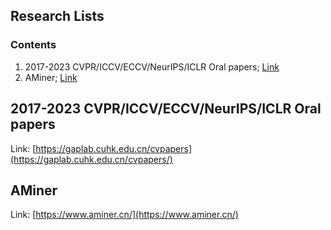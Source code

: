 ## Research Lists

### Contents
1. 2017-2023 CVPR/ICCV/ECCV/NeurIPS/ICLR Oral papers; [Link](##2017-2023-cvpriccveccvneuripsiclr-oral-papers)
2. AMiner; [Link](#AMiner)

## 2017-2023 CVPR/ICCV/ECCV/NeurIPS/ICLR Oral papers

Link: [https://gaplab.cuhk.edu.cn/cvpapers](https://gaplab.cuhk.edu.cn/cvpapers/)

## AMiner

Link: [https://www.aminer.cn/](https://www.aminer.cn/)
